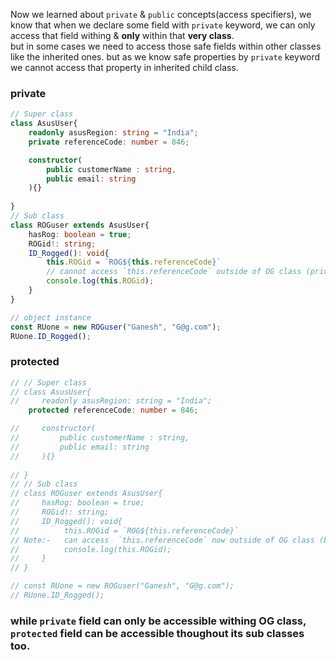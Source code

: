 Now we learned about `private` & `public` concepts(access specifiers), we know that when we declare some field with `private` keyword, we can only access that field withing & **only** within that **very class**.  
but in some cases we need to access those safe fields within other classes like the inherited ones. but as we know safe properties by `private` keyword we cannot access that property in inherited child class. 
### private   
```typescript
// Super class
class AsusUser{
    readonly asusRegion: string = "India";
    private referenceCode: number = 846;

    constructor(
        public customerName : string,
        public email: string
    ){}
 
}
// Sub class
class ROGuser extends AsusUser{
    hasRog: boolean = true;
    ROGid!: string;
    ID_Rogged(): void{
        this.ROGid = `ROG${this.referenceCode}`
        // cannot access `this.referenceCode` outside of OG class (private)
        console.log(this.ROGid);
    }
}

// object instance
const RUone = new ROGuser("Ganesh", "G@g.com");
RUone.ID_Rogged();
```  

### protected  
```typescript
// // Super class
// class AsusUser{
//     readonly asusRegion: string = "India";
    protected referenceCode: number = 846;

//     constructor(
//         public customerName : string,
//         public email: string
//     ){}
 
// }
// // Sub class
// class ROGuser extends AsusUser{
//     hasRog: boolean = true;
//     ROGid!: string;
//     ID_Rogged(): void{
//          this.ROGid = `ROG${this.referenceCode}`
// Note:-   can access  `this.referenceCode` now outside of OG class (because of protected)
//          console.log(this.ROGid);
//     }
// }

// const RUone = new ROGuser("Ganesh", "G@g.com");
// RUone.ID_Rogged();
```     
### while `private` field can only be accessible withing OG class, `protected` field can be accessible thoughout its sub classes too.